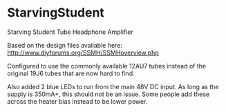 # StarvingStudent
Starving Student Tube Headphone Amplifier

Based on the design files available here: http://www.diyforums.org/SSMH/SSMHoverview.php

Configured to use the commonly available 12AU7 tubes instead of the original 19J6 tubes that are now hard to find.

Also added 2 blue LEDs to run from the main 48V DC input. As long as the supply is 350mA+, this should not be an issue. Some people add these across the heater bias instead to be lower power.
